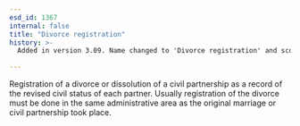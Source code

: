 ```yaml
---
esd_id: 1367
internal: false
title: "Divorce registration"
history: >-
  Added in version 3.09. Name changed to 'Divorce registration' and scope notes updated in version 4.00.

---
```


Registration of a divorce or dissolution of a civil partnership as a record of the revised civil status of each partner.  Usually registration of the divorce must be done in the same administrative area as the original marriage or civil partnership took place.


